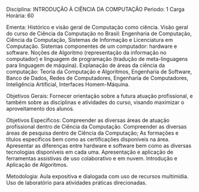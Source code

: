 Disciplina: INTRODUÇÃO À CIÊNCIA DA COMPUTAÇÃO
Periodo: 1
Carga Horária: 60
 
Ementa:
    Histórico e visão geral de Computação como ciência. Visão geral do curso de Ciência da Computação no Brasil: Engenharia de Computação, Ciência da Computação, Sistemas de Informação e Licenciatura em Computação. Sistemas componentes de um computador: hardware e software. Noções de Algoritmo (representação da informação no computador) e linguagem de programação (tradução de meta-linguagens para linguagem de máquina). Explanação de áreas da ciência da computação: Teoria da Computação e Algoritmos, Engenharia de Software, Banco de Dados, Redes de Computadores, Engenharia de Computadores, Inteligência Artificial, Interfaces Homem-Máquina.
 
Objetivos Gerais:
    Fornecer orientação sobre a futura atuação profissional, e também sobre as disciplinas e atividades do curso, visando maximizar o aproveitamento dos alunos.
 
Objetivos Específicos:
    Compreender as diversas áreas de atuação profissional dentro de Ciência da Computação. Compreender as diversas áreas de pesquisa dentro de Ciência da Computação; As formações e títulos específicos bem como as certificações disponíveis na área. Apresentar as diferenças entre hardware e software bem como as diversas tecnologias disponíveis em cada uma. Apresentação e aplicação de ferramentas assistivas de uso colaborativo e em nuvem. Introdução e Aplicação de Algoritmos.
 
Metodologia:
    Aula expositiva e dialogada com uso de recursos multimídia. Uso de laboratório para atividades práticas direcionadas.
 
